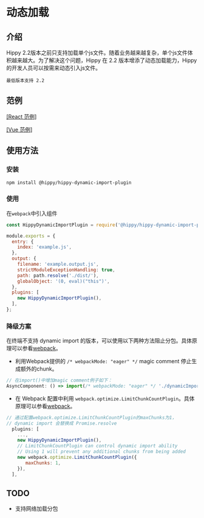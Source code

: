 <!-- markdownlint-disable no-duplicate-header  -->
<!-- markdownlint-disable no-blacks-blockquote -->

# 动态加载

## 介绍

Hippy 2.2版本之前只支持加载单个js文件。随着业务越来越复杂，单个js文件体积越来越大。为了解决这个问题，Hippy 在 2.2 版本增添了动态加载能力，Hippy 的开发人员可以按需来动态引入js文件。

 `最低版本支持 2.2`

## 范例

[[React 范例]](//github.com/Tencent/Hippy/blob/master/examples/hippy-react-demo/src/externals/DyanmicImport/index.jsx)

[[Vue 范例]](//github.com/Tencent/Hippy/blob/master/examples/hippy-vue-demo/src/components/demos/demo-dynamicimport.vue)

## 使用方法

### 安装

`npm install @hippy/hippy-dynamic-import-plugin`

### 使用

在`webpack`中引入组件

```javascript
const HippyDynamicImportPlugin = require('@hippy/hippy-dynamic-import-plugin');

module.exports = {
  entry: {
    index: 'example.js',
  },
  output: {
    filename: 'example.output.js',
    strictModuleExceptionHandling: true,
    path: path.resolve('./dist/'),
    globalObject: '(0, eval)("this")',
  },
  plugins: [
    new HippyDynamicImportPlugin(),
  ],
};
```

### 降级方案

在终端不支持 dynamic import 的版本，可以使用以下两种方法阻止分包。具体原理可以参看[webpack](https://webpack.docschina.org/api/module-methods/)。

+ 利用Webpack提供的 `/* webpackMode: "eager" */` magic comment 停止生成额外的chunk。

```javascript
// 在import()中增加magic comment例子如下：
AsyncComponent: () => import(/* webpackMode: "eager" */ './dynamicImport/async-component.vue'),
```

+ 在 Webpack 配置中利用 `webpack.optimize.LimitChunkCountPlugin`。具体原理可以参看[webpack](https://webpack.docschina.org/plugins/limit-chunk-count-plugin/)。

```javascript
// 通过配置webpack.optimize.LimitChunkCountPlugin的maxChunks为1，
// dynamic import 会替换成 Promise.resolve
  plugins: [
    ...,
    new HippyDynamicImportPlugin(),
    // LimitChunkCountPlugin can control dynamic import ability
    // Using 1 will prevent any additional chunks from being added
    new webpack.optimize.LimitChunkCountPlugin({
       maxChunks: 1,
    }),
  ],
```

## TODO

+ 支持网络加载分包
